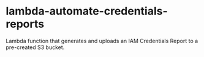 # lambda-automate-credentials-reports
Lambda function that generates and uploads an IAM Credentials Report to a pre-created S3 bucket. 
